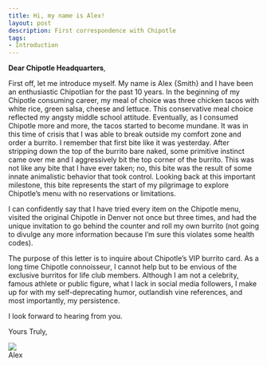 ```yaml
---
title: Hi, my name is Alex!
layout: post
description: First correspondence with Chipotle
tags:
- Introduction
---
```


**Dear Chipotle Headquarters**, 

First off, let me introduce myself.   My name is Alex {Smith} and I have been an enthusiastic Chipotlian for the past 10 years.   In the beginning of my Chipotle consuming career, my meal of choice was three chicken tacos with white rice, green salsa, cheese and lettuce.  This conservative meal choice reflected my angsty middle school attitude.  Eventually, as I consumed Chipotle more and more, the tacos started to become mundane.  It was in this time of crisis that I was able to break outside my comfort zone and order a burrito.  I remember that first bite like it was yesterday.  After stripping down the top of the burrito bare naked, some primitive instinct came over me and I aggressively bit the top corner of the burrito.  This was not like any bite that I have ever taken; no, this bite was the result of some innate animalistic behavior that took control.  Looking back at this important milestone, this bite represents the start of my pilgrimage to explore Chipotle’s menu with no reservations or limitations.  

I can confidently say that I have tried every item on the Chipotle menu, visited the original Chipotle in Denver not once but three times, and had the unique invitation to go behind the counter and roll my own burrito (not going to divulge any more information because I’m sure this violates some health codes).  

The purpose of this letter is to inquire about Chipotle’s VIP burrito card.  As a long time Chipotle connoisseur, I cannot help but to be envious of the exclusive burritos for life club members.  Although I am not a celebrity, famous athlete or public figure, what I lack in social media followers, I make up for with my self-deprecating humor, outlandish vine references, and most importantly, my persistence.  

I look forward to hearing from you.  

Yours Truly,<br>

![](https://raw.githubusercontent.com/sdecsesznak/sdecsesznak.github.io/master/assets/images/alex.png)
<br>
Alex